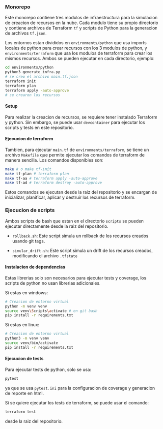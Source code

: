 ### Monorepo

Este monorepo contiene tres modulos de infraestructura para la simulacion de creacion de recursos en la nube. Cada modulo tiene su propio directorio y contiene archivos de Terraform `tf` y scripts de Python para la generacion de archivos `tf.json`.

Los entornos estan divididos en `environments/python` que usa imports locales de python para crear recursos con los 3 modulos de python, y `environments/terraform` que usa los modulos de terraform para crear los mismos recursos. Ambos se pueden ejecutar en cada directorio, ejemplo:

```sh
cd environments/python
python3 generate_infra.py
# se creo el archivo main.tf.json
terraform init
terraform plan
terraform apply -auto-approve
# se crearon los recursos
```

#### Setup

Para realizar la creacion de recursos, se requiere tener instalado Terraform y python. Sin embargo, se puede usar `devcontainer` para ejecutar los scripts y tests en este repositorio.

#### Ejecucion de terraform
Tambien, para ejecutar `main.tf` de `environments/terraform`, se tiene un archivo `Makefile` que permite ejecutar los comandos de terraform de manera sencilla. Los comandos disponibles son:

```sh
make # o make tf-init
make tf-plan # terraform plan
make tf-aa # terraform apply -auto-approve
make tf-ad # terraform destroy -auto-approve
```
Estos comandos se ejecutan desde la raiz del repositorio y se encargan de inicializar, planificar, aplicar y destruir los recursos de terraform.


### Ejecucion de scripts

Ambos scripts de bash que estan en el directorio `scripts` se pueden ejecutar directamente desde la raiz del repositorio.

- `rollback.sh`: Este script simula un rollback de los recursos creados usando git tags.

- `simular_drift.sh`: Este script simula un drift de los recursos creados, modificando el archivo `.tfstate`


#### Instalacion de dependencias
Estas librerias solo son necesarios para ejecutar tests y coverage, los scripts de python no usan librerias adicionales.

Si estas en windows:
```sh
# Creacion de entorno virtual
python -m venv venv
source venv\Scripts\activate # en git bash
pip install -r requirements.txt
```

Si estas en linux:
```sh
# Creacion de entorno virtual
python3 -m venv venv
source venv/bin/activate
pip install -r requirements.txt
```

#### Ejecucion de tests
Para ejecutar tests de python, solo se usa:

```sh
pytest
```

ya que se usa `pytest.ini` para la configuracion de coverage y generacion de reporte en html.

Si se quiere ejecutar los tests de terraform, se puede usar el comando:

```sh
terraform test
```
desde la raiz del repositorio.


